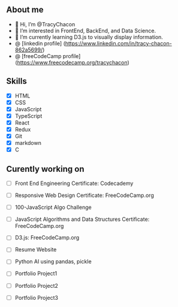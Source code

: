 ## About me
- 👋 Hi, I’m @TracyChacon
- 👀 I’m interested in FrontEnd, BackEnd, and Data Science.
- 🌱 I’m currently learning D3.js to visually display information.
- @ [linkedin profile] (https://www.linkedin.com/in/tracy-chacon-862a5699/)
- @ [freeCodeCamp profile] (https://www.freecodecamp.org/tracychacon)


## Skills
- [X] HTML
- [X] CSS
- [X] JavaScript
- [X] TypeScript
- [X] React
- [X] Redux
- [X] Git
- [X] markdown
- [X] C
## Curently working on
- [ ] Front End Engineering Certificate: Codecademy
- [ ] Responsive Web Design Certificate: FreeCodeCamp.org
- [ ] 100-JavaScript Algo Challenge
- [ ] JavaScript Algorithms and Data Structures Certificate: FreeCodeCamp.org
- [ ] D3.js: FreeCodeCamp.org
- [ ] Resume Website
- [ ] Python AI using pandas, pickle
- [ ] Portfolio Project1
- [ ] Portfolio Project2
- [ ] Portfolio Project3

